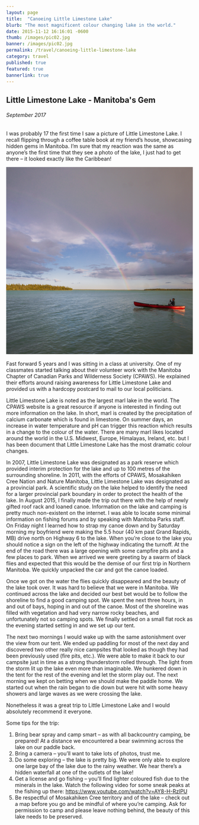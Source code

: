 ```yaml
---
layout: page
title:  "Canoeing Little Limestone Lake"
blurb: "The most magnificent colour changing lake in the world."
date: 2015-11-12 16:16:01 -0600
thumb: /images/pic02.jpg
banner: /images/pic02.jpg
permalink: /travel/canoeing-little-limestone-lake
category: travel
published: true
featured: true
bannerlink: true
---
```


## Little Limestone Lake - Manitoba's Gem

###### September 2017

I was probably 17 the first time I saw a picture of Little Limestone Lake. I recall flipping through a coffee table book at my friend’s house, showcasing hidden gems in Manitoba. I’m sure that my reaction was the same as anyone’s the first time that they see a photo of the lake, I just had to get there – it looked exactly like the Caribbean!

![Little Limestone Lake September 2017](\images\limestone\limestone2.jpg)

Fast forward 5 years and I was sitting in a class at university. One of my classmates started talking about their volunteer work with the Manitoba Chapter of Canadian Parks and Wilderness Society (CPAWS). He explained their efforts around raising awareness for Little Limestone Lake and provided us with a hardcopy postcard to mail to our local politicians.

Little Limestone Lake is noted as the largest marl lake in the world. The CPAWS website is a great resource if anyone is interested in finding out more information on the lake. In short, marl is created by the precipitation of calcium carbonate which is found in limestone. On summer days, an increase in water temperature and pH can trigger this reaction which results in a change to the colour of the water. There are many marl likes located around the world in the U.S. Midwest, Europe, Himalayas, Ireland, etc. but I has been document that Little Limestone Lake has the most dramatic colour changes.

In 2007, Little Limestone Lake was designated as a park reserve which provided interim protection for the lake and up to 100 metres of the surrounding shoreline. In 2011, with the efforts of CPAWS, Mosakahiken Cree Nation and Nature Manitoba, Little Limestone Lake was designated as a provincial park. A scientific study on the lake helped to identify the need for a larger provincial park boundary in order to protect the health of the lake.
In August 2015, I finally made the trip out there with the help of newly gifted roof rack and loaned canoe. Information on the lake and camping is pretty much non-existent on the internet. I was able to locate some minimal information on fishing forums and by speaking with Manitoba Parks staff. On Friday night I learned how to strap my canoe down and by Saturday morning my boyfriend were making the 5.5 hour (40 km past Grand Rapids, MB) drive north on Highway 6 to the lake. When you’re close to the lake you should notice a sign on the left of the highway indicating the turnoff. At the end of the road there was a large opening with some campfire pits and a few places to park. When we arrived we were greeting by a swarm of black flies and expected that this would be the demise of our first trip in Northern Manitoba. We quickly unpacked the car and got the canoe loaded.

Once we got on the water the flies quickly disappeared and the beauty of the lake took over. It was hard to believe that we were in Manitoba. We continued across the lake and decided our best bet would be to follow the shoreline to find a good camping spot. We spent the next three hours, in and out of bays, hoping in and out of the canoe. Most of the shoreline was filled with vegetation and had very narrow rocky beaches, and unfortunately not so camping spots. We finally settled on a small flat rock as the evening started setting in and we set up our tent.

The next two mornings I would wake up with the same astonishment over the view from our tent. We ended up paddling for most of the next day and discovered two other really nice campsites that looked as though they had been previously used (fire pits, etc.). We were able to make it back to our campsite just in time as a strong thunderstorm rolled through. The light from the storm lit up the lake even more than imaginable. We hunkered down in the tent for the rest of the evening and let the storm play out. The next morning we kept on betting when we should make the paddle home. We started out when the rain began to die down but were hit with some heavy showers and large waves as we were crossing the lake.

Nonetheless it was a great trip to Little Limestone Lake and I would absolutely recommend it everyone.

Some tips for the trip:
1.	Bring bear spray and camp smart – as with all backcountry camping, be prepared! At a distance we encountered a bear swimming across the lake on our paddle back.
2.	Bring a camera – you’ll want to take lots of photos, trust me.
3.	Do some exploring – the lake is pretty big. We were only able to explore one large bay of the lake due to the rainy weather. We hear there’s a hidden waterfall at one of the outlets of the lake!  
4.	Get a license and go fishing – you’ll find lighter coloured fish due to the minerals in the lake. Watch the following video for some sneak peaks at the fishing up there: https://www.youtube.com/watch?v=AY8-H-RzlPU
5.	Be respectful of Mosakahiken Cree territory and of the lake – check out a map before you go and be mindful of where you’re camping. Ask for permission to camp and please leave nothing behind, the beauty of this lake needs to be preserved.
